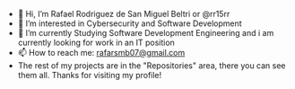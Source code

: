 - 👋 Hi, I’m Rafael Rodriguez de San Miguel Beltri or @rr15rr
- 👀 I’m interested in Cybersecurity and Software Development
- 🌱 I’m currently Studying Software Development Engineering and i am currently looking for work in an IT position
- 📫 How to reach me: rafarsmb07@gmail.com
- The rest of my projects are in the "Repositories" area, there you can see them all. Thanks for visiting my profile!

<!---
rr15rr/rr15rr is a ✨ special ✨ repository because its `README.md` (this file) appears on your GitHub profile.
You can click the Preview link to take a look at your changes.
--->
